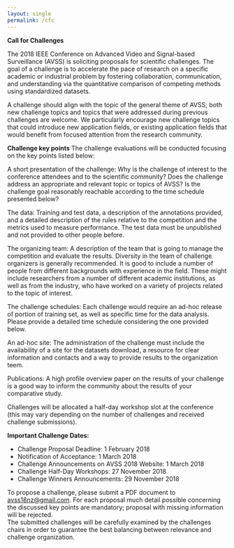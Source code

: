 ```yaml
---
layout: single
permalink: /cfc
---
```

**Call for Challenges**

The 2018 IEEE Conference on Advanced Video and Signal-based Surveillance (AVSS) is soliciting proposals for scientific challenges. The goal of a challenge is to accelerate the pace of research on a specific academic or industrial problem by fostering collaboration, communication, and understanding via the quantitative comparison of competing methods using standardized datasets.

A challenge should align with the topic of the general theme of AVSS; both new challenge topics and topics that were addressed during previous challenges are welcome. We particularly encourage new challenge topics that could introduce new application fields, or existing application fields that would benefit from focused attention from the research community.  

**Challenge key points**
The challenge evaluations will be conducted focusing on the key points listed below:

A short presentation of the challenge: Why is the challenge of interest to the conference attendees and to the scientific community? Does the challenge address an appropriate and relevant topic or topics of AVSS? Is the challenge goal reasonably reachable according to the time schedule presented below?

The data: Training and test data, a description of the annotations provided, and a detailed description of the rules relative to the competition and the metrics used to measure performance. The test data must be unpublished and not provided to other people before.
 
The organizing team: A description of the team that is going to manage the competition and evaluate the results. Diversity in the team of challenge organizers is generally recommended. It is good to include a number of people from different backgrounds with experience in the field. These might include researchers from a number of different academic institutions, as well as from the industry, who have worked on a variety of projects related to the topic of interest.

The challenge schedules: Each challenge would require an ad-hoc release of portion of training set, as well as specific time for the data analysis. Please provide a detailed time schedule considering the one provided below.

An ad-hoc site: The administration of the challenge must include the availability of a site for the datasets download, a resource for clear information and contacts and a way to provide results to the organization teem.

Publications: A high profile overview paper on the results of your challenge is a good way to inform the community about the results of your comparative study. 

Challenges will be allocated a half-day workshop slot at the conference (this may vary depending on the number of challenges and received challenge submissions).

**Important Challenge Dates:**<br/>
- Challenge Proposal Deadline: 1 February 2018
- Notification of Acceptance: 1 March 2018
- Challenge Announcements on AVSS 2018 Website: 1 March 2018
- Challenge Half-Day Workshops: 27 November 2018
- Challenge Winners Announcements: 29 November 2018

To propose a challenge, please submit a PDF document to <a href="mailto:avss18nz@gmail.com">avss18nz@gmail.com</a>. For each proposal much detail possible concerning the discussed key points are mandatory; proposal with missing information will be rejected.<br/>
The submitted challenges will be carefully examined by the challenges chairs in order to guarantee the best balancing between relevance and challenge organization.

